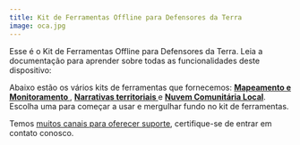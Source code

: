 ```yaml
---
title: Kit de Ferramentas Offline para Defensores da Terra
image: oca.jpg
---
```


Esse é o Kit de Ferramentas Offline para Defensores da Terra. Leia a documentação para aprender sobre todas as funcionalidades deste dispositivo:

<app-button :nomargin="true" localurl=":8086/all/https://docs.earthdefenderstoolkit.com/device-usage/first-steps" text="Leia documentação"></app-button>

Abaixo estão os vários kits de ferramentas que fornecemos: **[Mapeamento e Monitoramento ](/mapping-and-monitoring)**, **[Narrativas territoriais ](/geo-storytelling)** e **[Nuvem Comunitária Local](/storing-sharing)**. Escolha uma para começar a usar e mergulhar fundo no kit de ferramentas.

Temos [muitos canais para oferecer suporte](#support-and-contributing), certifique-se de entrar em contato conosco.
